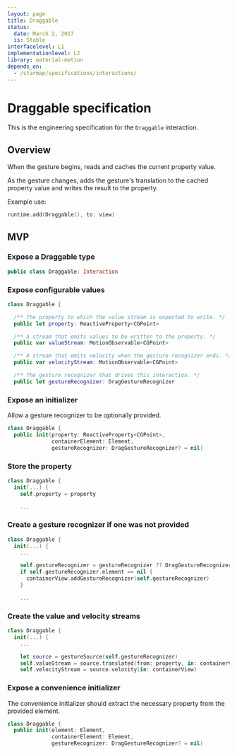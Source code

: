 ```yaml
---
layout: page
title: Draggable
status:
  date: March 2, 2017
  is: Stable
interfacelevel: L1
implementationlevel: L2
library: material-motion
depends_on:
  - /starmap/specifications/interactions/
---
```


# Draggable specification

This is the engineering specification for the `Draggable` interaction.

## Overview

When the gesture begins, reads and caches the current property value.

As the gesture changes, adds the gesture's translation to the cached property value and writes the
result to the property.

Example use:

```swift
runtime.add(Draggable(), to: view)
```

## MVP

### Expose a Draggable type

```swift
public class Draggable: Interaction
```

### Expose configurable values

```swift
class Draggable {

  /** The property to which the value stream is expected to write. */
  public let property: ReactiveProperty<CGPoint>

  /** A stream that emits values to be written to the property. */
  public var valueStream: MotionObservable<CGPoint>

  /** A stream that emits velocity when the gesture recognizer ends. */
  public var velocityStream: MotionObservable<CGPoint>

  /** The gesture recognizer that drives this interaction. */
  public let gestureRecognizer: DragGestureRecognizer
```

### Expose an initializer

Allow a gesture recognizer to be optionally provided.

```swift
class Draggable {
  public init(property: ReactiveProperty<CGPoint>,
              containerElement: Element,
              gestureRecognizer: DragGestureRecognizer? = nil)
```

### Store the property

```swift
class Draggable {
  init(...) {
    self.property = property

    ...
```

### Create a gesture recognizer if one was not provided

```swift
class Draggable {
  init(...) {
    ...

    self.gestureRecognizer = gestureRecognizer ?? DragGestureRecognizer()
    if self.gestureRecognizer.element == nil {
      containerView.addGestureRecognizer(self.gestureRecognizer)
    }

    ...
```

### Create the value and velocity streams

```swift
class Draggable {
  init(...) {
    ...

    let source = gestureSource(self.gestureRecognizer)
    self.valueStream = source.translated(from: property, in: containerView)
    self.velocityStream = source.velocity(in: containerView)
```

### Expose a convenience initializer

The convenience initializer should extract the necessary property from the provided element.

```swift
class Draggable {
  public init(element: Element,
              containerElement: Element,
              gestureRecognizer: DragGestureRecognizer? = nil)
```

